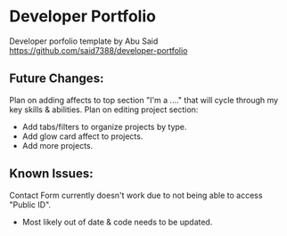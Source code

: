 # Developer Portfolio
Developer porfolio template by Abu Said
https://github.com/said7388/developer-portfolio


## Future Changes: 
Plan on adding affects to top section "I'm a ...." that will cycle through my key skills & abilities.
Plan on editing project section:
  * Add tabs/filters to organize projects by type.
  * Add glow card affect to projects.
  * Add more projects.


## Known Issues:
Contact Form currently doesn't work due to not being able to access "Public ID".
  * Most likely out of date & code needs to be updated.
